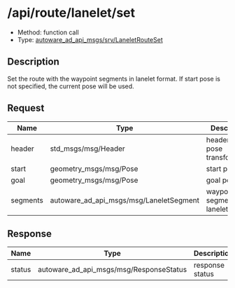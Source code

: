 # /api/route/lanelet/set

- Method: function call
- Type: [autoware_ad_api_msgs/srv/LaneletRouteSet](../../../../types/autoware_ad_api_msgs/srv/lanelet_route_set.md)

## Description

Set the route with the waypoint segments in lanelet format. If start pose is not specified, the current pose will be used.

## Request

| Name     | Type                                    | Description                         |
| -------- | --------------------------------------- | ----------------------------------- |
| header   | std_msgs/msg/Header                     | header for pose transformation      |
| start    | geometry_msgs/msg/Pose                  | start pose                          |
| goal     | geometry_msgs/msg/Pose                  | goal pose                           |
| segments | autoware_ad_api_msgs/msg/LaneletSegment | waypoint segments in lanelet format |

## Response

| Name   | Type                                    | Description     |
| ------ | --------------------------------------- | --------------- |
| status | autoware_ad_api_msgs/msg/ResponseStatus | response status |
